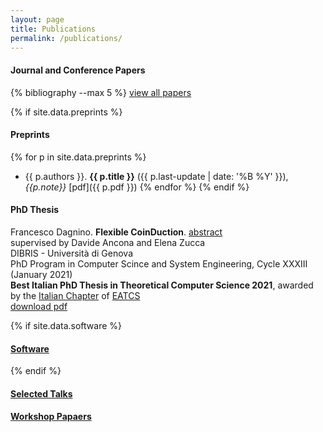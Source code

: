 ```yaml
---
layout: page
title: Publications
permalink: /publications/
---
```


#### Journal and Conference Papers
{% bibliography --max 5 %} 
[view all papers](/publications/journals-and-conferences) 

{% if site.data.preprints %} 
#### Preprints 
{% for p in site.data.preprints %} 
* {{ p.authors }}. **{{ p.title }}** ({{ p.last-update | date: '%B %Y' }}), *{{p.note}}* [pdf]({{ p.pdf }}) 
{% endfor %} 
{% endif %} 

#### PhD Thesis 
Francesco Dagnino. **Flexible CoinDuction**. [abstract](/publications/phd-thesis)  
supervised by  Davide Ancona and Elena Zucca  
DIBRIS - Università di Genova  
PhD Program in Computer Scince and System Engineering, Cycle XXXIII (January 2021)  
**Best Italian PhD Thesis in Theoretical Computer Science 2021**, awarded  by the [Italian Chapter](https://eatcs.org/index.php/italian-chapter) of [EATCS](https://eatcs.org/index.php/about)  
[download pdf](https://web.archive.org/web/20210214063202id_/https://iris.unige.it/retrieve/handle/11567/1035050/502494/phdunige_3767524.pdf)

{% if site.data.software %} 
#### [Software](/publications/software) 
{% endif %} 

#### [Selected Talks](/publications/talks)

#### [Workshop Papaers](/publications/workshops) 

